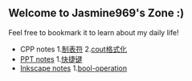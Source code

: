## Welcome to Jasmine969's Zone :)

Feel free to bookmark it to learn about my daily life!



- CPP notes
	1.[制表符](https://jasmine969.github.io/cpp-study/tab) 
	2.[cout格式化](https://jasmine969.github.io/cpp-study/cout-format)
- [PPT notes](https://jasmine969.github.io/ppt-study/)
	1.[快捷键](https://jasmine969.github.io/ppt-study/快捷键)
- [Inkscape notes](https://jasmine969.github.io/inkscpae-study/)
	1.[bool-operation](https://jasmine969.github.io/inkscape-study/bool-operation)
